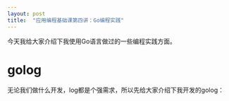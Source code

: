 ```yaml
---
layout: post
title:  "应用编程基础课第四讲：Go编程实践"
---
```


今天我给大家介绍下我使用Go语言做过的一些编程实践方面。

# golog

无论我们做什么开发，log都是个强需求，所以先给大家介绍下我开发的golog：
